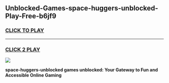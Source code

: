 
## Unblocked-Games-space-huggers-unblocked-Play-Free-b6jf9
<h3>
<a href="https://premium76.site?title=space-huggers-unblocked&ref=18A1">CLICK TO PLAY</a></h3>
<hr>

<h3>
<a href="https://premium76.site?title=space-huggers-unblocked&ref=18A1">CLICK 2 PLAY</a>
  
</h3>

<a href="https://premium76.site?title=space-huggers-unblocked&ref=18A1"><img src="https://clearcache.store/games.png"></a>


**space-huggers-unblocked games unblocked: Your Gateway to Fun and Accessible Online Gaming**
